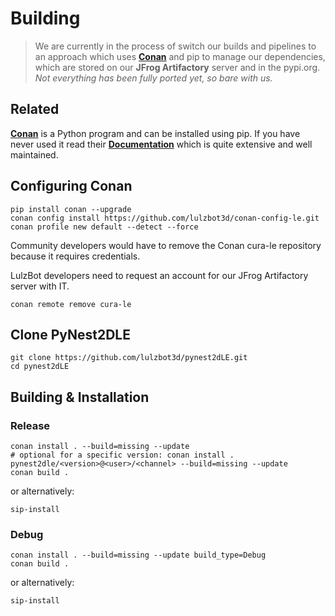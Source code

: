 
# Building

> We are currently in the process of switch our builds and pipelines to an approach which uses **[Conan]** and pip to manage our dependencies, which are stored on our **JFrog Artifactory** server and in the pypi.org. *Not everything has been fully ported yet, so bare with us.*

## Related

**[Conan]** is a Python program and can be installed using pip. If you have never used it read their **[Documentation][Conan Docs]** which is quite extensive and well maintained.

## Configuring Conan

```shell
pip install conan --upgrade
conan config install https://github.com/lulzbot3d/conan-config-le.git
conan profile new default --detect --force
```

Community developers would have to remove the Conan cura-le repository because it requires credentials.

LulzBot developers need to request an account for our JFrog Artifactory server with IT.

```shell
conan remote remove cura-le
```

## Clone PyNest2DLE

```shell
git clone https://github.com/lulzbot3d/pynest2dLE.git
cd pynest2dLE
```

## Building & Installation

### Release

```shell
conan install . --build=missing --update
# optional for a specific version: conan install . pynest2dle/<version>@<user>/<channel> --build=missing --update
conan build .
```

or alternatively:

```shell
sip-install
```

### Debug

```shell
conan install . --build=missing --update build_type=Debug
conan build .
```

or alternatively:

```shell
sip-install
```

<!----------------------------------------------------------------------------->

[Conan Docs]: https://docs.conan.io/en/latest/index.html
[Conan]: https://conan.io/
